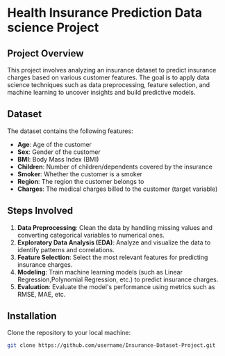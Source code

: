 # Health Insurance Prediction Data science Project

## Project Overview
This project involves analyzing an insurance dataset to predict insurance charges based on various customer features. The goal is to apply data science techniques such as data preprocessing, feature selection, and machine learning to uncover insights and build predictive models.

## Dataset
The dataset contains the following features:
- **Age**: Age of the customer
- **Sex**: Gender of the customer
- **BMI**: Body Mass Index (BMI)
- **Children**: Number of children/dependents covered by the insurance
- **Smoker**: Whether the customer is a smoker
- **Region**: The region the customer belongs to
- **Charges**: The medical charges billed to the customer (target variable)

## Steps Involved
1. **Data Preprocessing**: Clean the data by handling missing values and converting categorical variables to numerical ones.
2. **Exploratory Data Analysis (EDA)**: Analyze and visualize the data to identify patterns and correlations.
3. **Feature Selection**: Select the most relevant features for predicting insurance charges.
4. **Modeling**: Train machine learning models (such as Linear Regression,Polynomial Regression, etc.) to predict insurance charges.
5. **Evaluation**: Evaluate the model's performance using metrics such as RMSE, MAE, etc.

## Installation

Clone the repository to your local machine:
```bash
git clone https://github.com/username/Insurance-Dataset-Project.git

